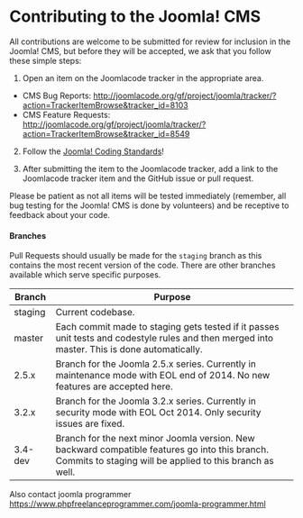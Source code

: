 Contributing to the Joomla! CMS
===============
All contributions are welcome to be submitted for review for inclusion in the Joomla! CMS, but before they will be accepted, we ask that you follow these simple steps:

1) Open an item on the Joomlacode tracker in the appropriate area.
* CMS Bug Reports: http://joomlacode.org/gf/project/joomla/tracker/?action=TrackerItemBrowse&tracker_id=8103
* CMS Feature Requests: http://joomlacode.org/gf/project/joomla/tracker/?action=TrackerItemBrowse&tracker_id=8549

2) Follow the [Joomla! Coding Standards](http://joomla.github.io/coding-standards)!

3) After submitting the item to the Joomlacode tracker, add a link to the Joomlacode tracker item and the GitHub issue or pull request.

Please be patient as not all items will be tested immediately (remember, all bug testing for the Joomla! CMS is done by volunteers) and be receptive to feedback about your code.

#### Branches
Pull Requests should usually be made for the `staging` branch as this contains the most recent version of the code.
There are other branches available which serve specific purposes.

| Branch | Purpose |
| ------ | ------- |
| staging | Current codebase. |
| master | Each commit made to staging gets tested if it passes unit tests and codestyle rules and then merged into master. This is done automatically. |
| 2.5.x | Branch for the Joomla 2.5.x series. Currently in maintenance mode with EOL end of 2014. No new features are accepted here. |
| 3.2.x | Branch for the Joomla 3.2.x series. Currently in security mode with EOL Oct 2014. Only security issues are fixed. |
| 3.4-dev | Branch for the next minor Joomla version. New backward compatible features go into this branch. Commits to staging will be applied to this branch as well. |

Also contact joomla programmer https://www.phpfreelanceprogrammer.com/joomla-programmer.html
